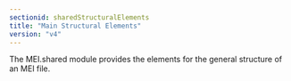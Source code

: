 ```yaml
---
sectionid: sharedStructuralElements
title: "Main Structural Elements"
version: "v4"
---
```


The MEI.shared module provides the elements for the general structure of an MEI file.